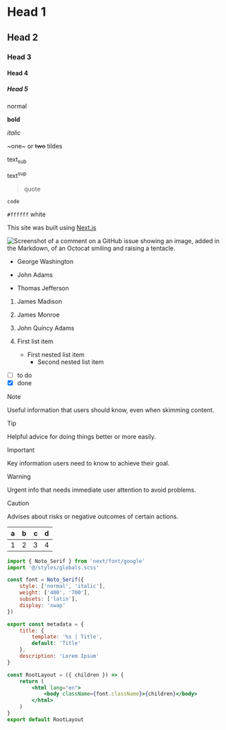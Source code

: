 # Head 1
## Head 2
### Head 3
#### Head 4
##### Head 5

normal

**bold**

*italic*

~one~ or ~~two~~ tildes

text<sub>sub</sub>

text<sup>sup</sup>

> quote

`code`

`#ffffff` white

This site was built using [Next.js](https://nextjs.org/)

![Screenshot of a comment on a GitHub issue showing an image, added in the Markdown, of an Octocat smiling and raising a tentacle.](https://myoctocat.com/assets/images/base-octocat.svg)

- George Washington
* John Adams
+ Thomas Jefferson

1. James Madison
2. James Monroe
3. John Quincy Adams


1. First list item
   - First nested list item
     - Second nested list item

* [ ] to do
* [x] done

> [!NOTE]
> Useful information that users should know, even when skimming content.

> [!TIP]
> Helpful advice for doing things better or more easily.

> [!IMPORTANT]
> Key information users need to know to achieve their goal.

> [!WARNING]
> Urgent info that needs immediate user attention to avoid problems.

> [!CAUTION]
> Advises about risks or negative outcomes of certain actions.


| a | b  |  c |  d  |
| - | :- | -: | :-: |
| 1 | 2 | 3 | 4 |


```jsx
import { Noto_Serif } from 'next/font/google'
import '@/styles/globals.scss'

const font = Noto_Serif({
	style: ['normal', 'italic'],
	weight: ['400', '700'],
	subsets: ['latin'],
	display: 'swap'
})

export const metadata = {
	title: {
		template: '%s | Title',
		default: 'Title'
	},
	description: 'Lorem Ipsum'
}

const RootLayout = ({ children }) => {
	return (
		<html lang="en">
			<body className={font.className}>{children}</body>
		</html>
	)
}
export default RootLayout

```
